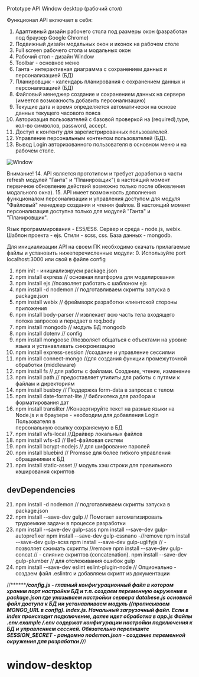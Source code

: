 Prototype API Window desktop (рабочий стол)

Функционал API включает в себя:

1. Адаптивный дизайн рабочего стола под размеры окон (разработан под браузер Google Chrome)
2. Подвижный дизайн модальных окон и иконок на рабочем столе
3. Full screen рабочего стола и модальных окон
4. Pабочий стол - дизайн Window
5. Toolbar - основное меню
6. Ганта - интерактивная диаграмма с сохранением данных и персонализацией (БД)
7. Планировщик - календарь планирования с сохранением данных и персонализацией (БД)
8. Файловый менеджер создание и сохранением данных на сервере (имеется возможность добавить персонализацию)
9. Текущие дата и время определяется автоматически на основе данных текущего часового пояса
10. Авторизация пользователей с базовой проверкой на (required),type, кол-во символов, password, accept.
11. Доступ к контенту для зарегистрированных пользователей.
12. Управление персональным контентом пользователей (БД).
13. Вывод Login авторизованного пользователя в основном меню и на рабочем столе.


![Window](https://raw.githubusercontent.com/IgorV-creator/window-decstop/master/public/images/Window%20desktop.png)


Внимание! 14. API является прототипом и требует доработки в части refresh модулей "Ганта" и "Планировщик"( в настоящий момент первичное обновление действий возможно только после обновления модального окна). 15. API имеет возможность дополнения функционалом персонализации и управления доступом для модуля "Файловый" менеджер создания и чтения файлов. В настоящий момент персонализация доступна только для модулей "Ганта" и "Планировщик".

Язык программирования - ES5/ES6. Сервер и среда - node.js, webix. Шаблон проекта - ejs. Стили - scss, css. База данных - mongodb.

Для инициализации API на своем ПК необходимо скачать прилагаемые файлы и установить нижеперечисленные модули: 
0. Используйте port localhost:3000 или свой в файле config
1. npm init - инициализируем package.json
2. npm install express // основная платформа для моделирования
3. npm install ejs //позволяет работать с шаблоном ejs
4. npm install -d nodemon // подготавливаем скрипты запуска в package.json
5. npm install webix // фреймворк разработки клиентской стороны приложения
6. npm install body-parser // извлекает всю часть тела входящего потока запросов и передает в req.body
7. npm install mongodb // модуль БД mongodb
8. npm install dotenv // config
9. npm install mongoose //позволяет общаться с объектами на уровне языка и устанавливать синхронизацию
10. npm install express-session //создание и управление сессиями
11. npm install connect-mongo //для создания функции промежуточной обработки (middleware)
12. npm install fs // для работы с файлами. Создание, чтение, изменение
13. npm install path // предоставляет утилиты для работы с путями к файлам и директориям
14. npm install busboy // Поддержка form-data в запросах с телом
15. npm install date-format-lite // библиотека для разбора и форматирования дат
16. npm install transliter //Конвертируйте текст на разные языки на Node.js и в браузере - необходим для добавления Login Пользователя в    
    персональную ссылку сохраняемую в БД
17. npm install wfs-local //Драйвер локальных файлов
18. npm install wfs-s3 // Веб-файловая систем
19. npm install bcrypt-nodejs // для шифрование паролей
20. npm install bluebird // Promsse для более гибкого управления обращениями к БД
21. npm install static-asset // модуль хэш строки для правильного кэширования скриптов

## devDependencies

21. npm install -d nodemon // подготавливаем скрипты запуска в package.json 
23. npm install --save-dev gulp // Помогает автоматизировать трудоемкие задачи в процессе разработки 
24.	npm install --save-dev gulp-sass 
		npm install --save-dev gulp-autoprefixer 
		npm install --save-dev gulp-cssnano -//remove 
		npm install --save-dev gulp-scss 
		npm install --save-dev gulp-uglifyjs // - позволяет сжимать скрипты //remove 
		npm install --save-dev gulp-concat // - слияние скриптов (concatenation). 
		npm install --save-dev gulp-plumber // для отслеживания ошибок gulp 
25. npm install --save-dev eslint eslint-plugin-node // Oпционально - сoздаем файл .eslintrc и добавляем скрипт из документации

//***********/config.js - главный конфигурационный файл в котором храним порт настройки БД и т.п. создаем переменную окружения в package.json где указываем настройки сервера databese.js основной файл доступа к БД ии устанавливаем модуль ((прописываем MONGO_URL в config). index.js. Начальный загрузочный файл. Если в index происходит подключение, далее идет обработка в арр.js Файлы .env.example /.env содержат конфигурации настройки подключения к БД и управлением сессией. Обязательно перепишите SESSION_SECRET - рандомно nodemon.json - создание переменной окружения для разработки //*****/

# window-desktop